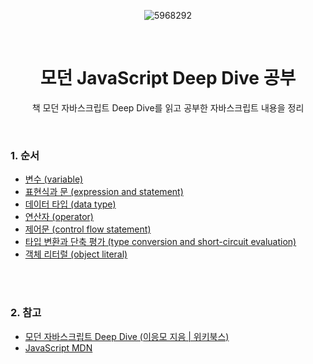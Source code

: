 <div align="center">

![5968292](https://github.com/chaevivin/JavaScript_study/assets/83055813/fc7e2cf4-e6b9-44d0-842b-55db5564d8e7) 

<br>

# 모던 JavaScript Deep Dive 공부
책 모던 자바스크립트 Deep Dive를 읽고 공부한 자바스크립트 내용을 정리

</div>

<br>

### 1. 순서
- [변수 (variable)](https://github.com/chaevivin/JavaScript_study/blob/main/content/variable.md)
- [표현식과 문 (expression and statement)](https://github.com/chaevivin/JavaScript_study/blob/main/content/expression%26statement.md)
- [데이터 타입 (data type)](https://github.com/chaevivin/JavaScript_study/blob/main/content/datatype.md)
- [연산자 (operator)](https://github.com/chaevivin/JavaScript_study/blob/main/content/operator.md)
- [제어문 (control flow statement)](https://github.com/chaevivin/JavaScript_study/blob/main/content/control_flow_statement.md)
- [타입 변환과 단축 평가 (type conversion and short-circuit evaluation)](https://github.com/chaevivin/JavaScript_study/blob/main/content/type_conversion%26short-circuit_evaluation.md)
- [객체 리터럴 (object literal)](https://github.com/chaevivin/JavaScript_study/blob/main/content/object_literal.md)

<br>
<br>

### 2. 참고
- [모던 자바스크립트 Deep Dive (이응모 지음 | 위키북스)](https://product.kyobobook.co.kr/detail/S000001766445?utm_source=google&utm_medium=cpc&utm_campaign=googleSearch&gclid=CjwKCAjwp6CkBhB_EiwAlQVyxfX0UuU4yLUCztxwLa55_yE7LYhRlSiX6oZ1DT3h5IKD1fXPMGvFQRoCfscQAvD_BwE)
- [JavaScript MDN](https://developer.mozilla.org/ko/docs/Web/JavaScript)